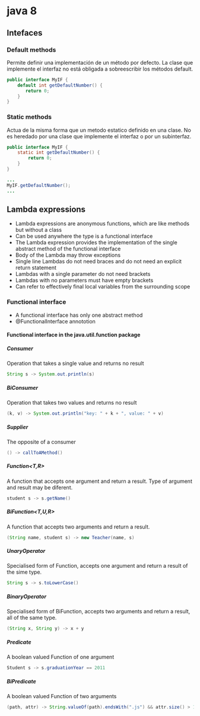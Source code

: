 # java 8

## Intefaces

### Default methods

Permite definir una implementación de un método por defecto. La clase que implemente el interfaz no está obligada a sobreescribir los métodos default.

```java
public interface MyIF {
    default int getDefaultNumber() {
       return 0;
    }
}  
```

### Static methods

Actua de la misma forma que un metodo estatico definido en una clase. No es heredado por una clase que implemente el interfaz o por un subinterfaz.

```java
public interface MyIF {
    static int getDefaultNumber() {
        return 0;
    }
}

...
MyIF.getDefaultNumber();
...
```

## Lambda expressions

* Lambda expressions are anonymous functions, which are like methods but without a class
* Can be used anywhere the type is a functional interface
* The Lambda expression provides the implementation of the single abstract method of the functional interface
* Body of the Lambda may throw exceptions
* Single line Lambdas do not need braces and do not need an explicit return statement
* Lambdas with a single parameter do not need brackets
* Lambdas with no parameters must have empty brackets
* Can refer to effectively final local variables from the surrounding scope

### Functional interface
* A functional interface has only one abstract method
* @FunctionalInterface annototion

#### Functional interface in the java.util.function package

##### Consumer<T>

Operation that takes a single value and returns no result

```java
String s -> System.out.println(s)
```

##### BiConsumer<T>

Operation that takes two values and returns no result

```java
(k, v) -> System.out.println("key: " + k + ", value: " + v)
```

##### Supplier

The opposite of a consumer

```java
() -> callToAMethod()
```

##### Function<T,R>

A function that accepts one argument and return a result. Type of argument and result may be diferent.

```java
student s -> s.getName()
```

##### BiFunction<T,U,R>

A function that accepts two arguments and return a result.

```java
(String name, student s) -> new Teacher(name, s)
```

##### UnaryOperator<T>

Specialised form of Function, accepts one argument and return a result of the sime type.

```java
String s -> s.toLowerCase()
```

##### BinaryOperator<T>

Specialised form of BiFunction, accepts two arguments and return a result, all of the same type.

```java
(String x, String y) -> x + y
```

##### Predicate

A boolean valued Function of one argument

```java
Student s -> s.graduationYear == 2011
```

##### BiPredicate

A boolean valued Function of two arguments

```java
(path, attr) -> String.valueOf(path).endsWith(".js") && attr.size() > 1024
```
